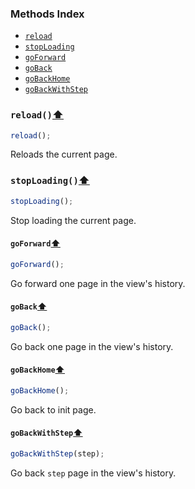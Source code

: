 ### Methods Index

- [`reload`](README.md#reload)
- [`stopLoading`](README.md#stopLoading)
- [`goForward`](README.md#goForward)
- [`goBack`](README.md#goBack)
- [`goBackHome`](README.md#goBackHome)
- [`goBackWithStep`](README.md#goBackWithStep)

### `reload()`[⬆](#methods-index)

```javascript
reload();
```

Reloads the current page.

### `stopLoading()`[⬆](#methods-index)

```javascript
stopLoading();
```

Stop loading the current page.

#### `goForward`[⬆](#methods-index)

```javascript
goForward();
```

Go forward one page in the view's history.

#### `goBack`[⬆](#methods-index)

```javascript
goBack();
```

Go back one page in the view's history.

#### `goBackHome`[⬆](#methods-index)

```javascript
goBackHome();
```

Go back to init page.

#### `goBackWithStep`[⬆](#methods-index)

```javascript
goBackWithStep(step);
```

Go back `step` page in the view's history.
